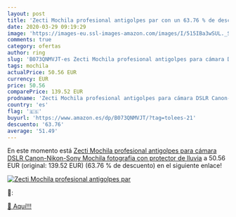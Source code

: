 ```yaml
---
layout: post
title: 'Zecti Mochila profesional antigolpes par con un 63.76 % de descuento'
date: 2020-03-29 09:19:29
image: 'https://images-eu.ssl-images-amazon.com/images/I/515IBa3wSUL._SL200_.jpg'
comments: true
category: ofertas
author: ring
slug: 'B073QNMVJT-es Zecti Mochila profesional antigolpes para cámara DSLR...'
tags: mochila
actualPrice: 50.56 EUR
currency: EUR
price: 50.56
comparePrice: 139.52 EUR
prodname: 'Zecti Mochila profesional antigolpes para cámara DSLR Canon-Nikon-Sony Mochila fotografia con protector de lluvia'
country: 'es'
flag: '🇪🇸'
buyurl: 'https://www.amazon.es/dp/B073QNMVJT/?tag=tolees-21'
descuento: '63.76'
average: '51.49'
---
```


En este momento está [Zecti Mochila profesional antigolpes para cámara DSLR Canon-Nikon-Sony Mochila fotografia con protector de lluvia](https://www.amazon.es/dp/B073QNMVJT/?tag=tolees-21) a 50.56 EUR (original: 139.52 EUR) (63.76 %  de descuento) en el siguiente enlace!

[![Zecti Mochila profesional antigolpes par](https://images-eu.ssl-images-amazon.com/images/I/515IBa3wSUL._SL200_.jpg)](https://www.amazon.es/dp/B073QNMVJT/?tag=tolees-21)

🔎:


[🛒 Aquí!!!](https://www.amazon.es/dp/B073QNMVJT/?tag=tolees-21)

